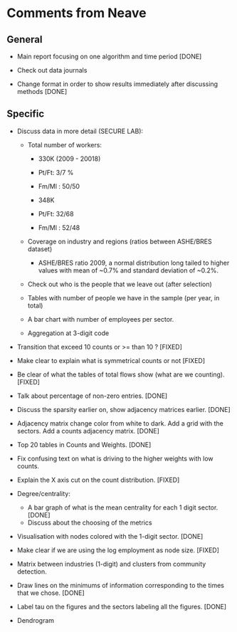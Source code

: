 # Comments from Neave


## General

- Main report focusing on one algorithm and time period [DONE]

- Check out data journals

- Change format in order to show results immediately after discussing methods [DONE]


## Specific

* Discuss data in more detail (SECURE LAB):

   - Total number of workers:
        * 330K (2009 - 20018)
        * Pt/Ft: 3/7 %
        * Fm/Ml : 50/50
        
        * 348K
        * Pt/Ft: 32/68 
        * Fm/Ml : 52/48

   - Coverage on industry and regions (ratios between ASHE/BRES dataset)
   
        * ASHE/BRES ratio 2009, a normal distribution long tailed to higher values with mean of ~0.7% and standard deviation of ~0.2%. 
    
   - Check out who is the people that we leave out (after selection)
     
   - Tables with number of people we have in the sample (per year, in total) 
   
   - A bar chart with number of employees per sector. 
   
   - Aggregation at 3-digit code

* Transition that exceed 10 counts or >= than 10 ? [FIXED]

* Make clear to explain what is symmetrical counts or not [FIXED]

* Be clear of what the tables of total flows show (what are we counting). [FIXED]

* Talk about percentage of non-zero entries. [DONE]

* Discuss the sparsity earlier on, show adjacency matrices earlier. [DONE]

* Adjacency matrix change color from white to dark. Add a grid with the sectors. 
Add a counts adjacency matrix. [DONE]


* Top 20 tables in Counts and Weights. [DONE]

* Fix confusing text on what is driving to the higher weights with low counts.

* Explain the X axis cut on the count distribution. [FIXED]

* Degree/centrality: 
    - A bar graph of what is the mean centrality for each 1 digit sector. [DONE]
    - Discuss about the choosing of the metrics
    
* Visualisation with nodes colored with the 1-digit sector. [DONE]

* Make clear if we are using the log employment as node size. [FIXED]

* Matrix between industries (1-digit) and clusters from community detection.

* Draw lines on the minimums of information corresponding to the times that we chose. [DONE]

* Label tau on the figures and the sectors labeling all the figures. [DONE]

* Dendrogram 

